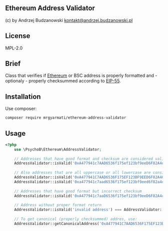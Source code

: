 Ethereum Address Validator
--
(c) by Andrzej Budzanowski <kontakt@andrzej.budzanowski.pl>

## License
MPL-2.0

## Brief
Class that verifies if [Ethereum](https://www.ethereum.org/) or BSC address is properly formatted and - optionaly - properly checksummed according to [EIP-55](https://github.com/ethereum/EIPs/blob/master/EIPS/eip-55.md).

## Installation
Use composer:

```bash
composer require mrgyarmati/ethereum-address-validator
```

## Usage
```php
<?php
    use \PsychoB\Ethereum\AddressValidator;
    
    // Addresses that have good format and checksum are considered valid
    AddressValidator::isValid('0xA477941c7AAD6536f175ef123bf9eeD6F82A4c85') === AddressValidator::ADDRESS_VALID;
    
    // Also addresses that are all uppercase or all lowercase are considered valid (no checksum check performed)
    AddressValidator::isValid('0xA477941C7AAD6536F175EF123BF9EED6F82A4C85') === AddressValidator::ADDRESS_VALID;
    AddressValidator::isValid('0xa477941c7aad6536f175ef123bf9eed6f82a4c85') === AddressValidator::ADDRESS_VALID;
    
    // Addresses that have good format but incorrect checksum
    AddressValidator::isValid('0xA477941c7aaD6536f175ef123bf9eeD6F82A4c85') === AddressValidator::ADDRESS_CHECKSUM_INVALID;
    
    // Address without proper format return
    AddressValidator::isValid('invalid address') === AddressValidator::ADDRESS_INVALID;
    
    // To get canonical (properly checksummed) addres, use:
    AddressValidator::getCanonicalAddress('0xA477941C7AAD6536F175EF123BF9EED6F82A4C85') === '0xA477941c7AAD6536f175ef123bf9eeD6F82A4c85'
```
